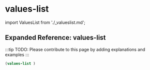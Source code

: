 # values-list

import ValuesList from './_valueslist.md';

<ValuesList />

## Expanded Reference: values-list

:::tip
TODO: Please contribute to this page by adding explanations and examples
:::

```lisp
(values-list )
```
